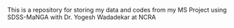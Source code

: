 This is a repository for storing my data and codes from my MS Project using SDSS-MaNGA with Dr. Yogesh Wadadekar at NCRA

